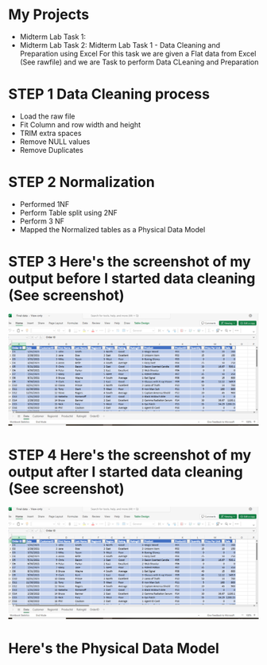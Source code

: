 # My Projects
- Midterm Lab Task 1:
- Midterm Lab Task 2:
Midterm Lab Task 1 - Data Cleaning and Preparation using Excel
For this task we are given a Flat data from Excel (See rawfile) and we are Task to perform Data CLeaning and Preparation

# STEP 1 Data Cleaning process
- Load the raw file
- Fit Column and row width and height
- TRIM extra spaces
- Remove NULL values
- Remove Duplicates
# STEP 2 Normalization
- Performed 1NF
- Perform Table split using 2NF
- Perform 3 NF
- Mapped the Normalized tables as a Physical Data Model
# STEP 3 Here's the screenshot of my output before I started data cleaning (See screenshot)
![Sample Output](Midterm%20Lab%20Task%201/Images/After.PNG)
# STEP 4 Here's the screenshot of my output after I started data cleaning (See screenshot)
![Sample Output](Midterm%20Lab%20Task%201/Images/After.PNG)
# Here's the Physical Data Model

